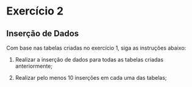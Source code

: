 # Exercício 2

## Inserção de Dados

Com base nas tabelas criadas no exercício 1, siga as instruções abaixo:

1) Realizar a inserção de dados para todas as tabelas criadas anteriormente;

2) Realizar pelo menos 10 inserções em cada uma das tabelas;
